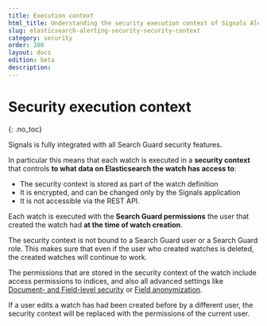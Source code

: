 ```yaml
---
title: Execution context
html_title: Understanding the security execution context of Signals Alerting
slug: elasticsearch-alerting-security-security-context
category: security
order: 200
layout: docs
edition: beta
description:
---
```


<!--- Copyright 2019 floragunn GmbH -->

# Security execution context
{: .no_toc}

Signals is fully integrated with all Search Guard security features.

In particular this means that each watch is executed in a **security context** that controls **to what data on Elasticsearch the watch has access to**:

* The security context is stored as part of the watch definition
* It is encrypted, and can be changed only by the Signals application
* It is not accessible via the REST API.

Each watch is executed with the **Search Guard permissions** the user that created the watch had **at the time of watch creation**.

The security context is not bound to a Search Guard user or a Search Guard role. This makes sure that even if the user who created watches is deleted, the created watches will continue to work.

The permissions that are stored in the security context of the watch include access permissions to indices, and also all advanced settings like [Document- and Field-level security](document-level-security) or [Field anonymization](field-anonymization).

If a user edits a watch has had been created before by a different user, the security context will be replaced with the permissions of the current user.
